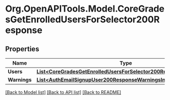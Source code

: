 # Org.OpenAPITools.Model.CoreGradesGetEnrolledUsersForSelector200Response

## Properties

Name | Type | Description | Notes
------------ | ------------- | ------------- | -------------
**Users** | [**List&lt;CoreGradesGetEnrolledUsersForSelector200ResponseUsersInner&gt;**](CoreGradesGetEnrolledUsersForSelector200ResponseUsersInner.md) |  | 
**Warnings** | [**List&lt;AuthEmailSignupUser200ResponseWarningsInner&gt;**](AuthEmailSignupUser200ResponseWarningsInner.md) |  | [optional] 

[[Back to Model list]](../README.md#documentation-for-models) [[Back to API list]](../README.md#documentation-for-api-endpoints) [[Back to README]](../README.md)

